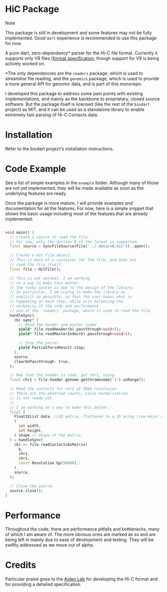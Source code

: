 # HiC Package

> [!NOTE]
> This package is still in development and some features may not be fully implemented. Good `dart` experience is recommended to use this package for now.

A pure-dart, zero-dependency* parser for the Hi-C file format. Currently it supports only V8 files ([format specification](https://github.com/aidenlab/hic-format/blob/master/HiCFormatV8.md), though support for V9 is being actively worked on. 

*The only dependencies are the `readers` package, which is used to streamline file reading, and the `genomics` package, which is used to provide a more general API for genomic data, and is part of this monorepo.

I developed this package to address some pain points with existing implementations, and mainly as the backbone to proprietary, closed source software. But the package itself is licensed (like the rest of the `biodart` project) as MIT, and it can be used as a standalone library to enable extremely fast parsing of Hi-C Contacts data. 

# Installation
Refer to the biodart project's installation instructions.

# Code Example

See a list of simple examples in the `example` folder. Although many of those are not yet implemented, they will be made available as soon as the underlying features are ready.

Once the package is more mature, I will provide examples and documentation for all the features. For now, here is a simple snippet that shows the basic usage including most of the features that are already implemented:

```dart

void main() {
  // Create a source to read the file.
  // For now, only the Version 8 of the format is supported.
  final source = SyncFileSource(File('../.data/v8.hic'))..open();

  // Create a HiC file object.
  // This is more of a container for the file, and does not
  // read the file itself.
  final file = HiCFile();

  // This is not optimal, I am working
  // on a way to make this better.
  // The funky syntax is due to the design of the library,
  // In particular, I am trying to make the library as
  // explicit as possible, so that the user knows what is
  // happening at each step, while also balancing the
  // verbosity of the code and performance.
  // and of the `readers` package, which is used to read the file.
  handleSync(
    (b) sync* {
      // Read the header and master index
      yield* file.readHeader(b).passthrough<void>();
      yield* file.readMasterIndex(b).passthrough<void>();

      // Stop the parser
      yield PartialParseResult.stop;
    },
    source,
    clearOnPassthrough: true,
  );

  // Now that the header is read, get chr1, using
  final chr1 = file.header.genome.getChromosome('1').asRange();

  // Read the contacts for chr1 at 50kb resolution
  // These are the observed counts, since normalization
  // is not ready yet.
  //
  // I am working on a way to make this better.
  final (
    Float32List data, //2D matrix, flattened to a 1D array (row-major order)
    (
      int width,
      int height,
    ) shape // Shape of the matrix,
  ) = handleSync(
    (b) => file.readContactsAsMatrix(
      b,
      chr1,
      chr1,
      const Resolution.bp(50000),
    ),
    source,
  );

  // Close the source.
  source.close();
}
```

# Performance
Throughout the code, there are performance pitfalls and bottlenecks, many of which I am aware of. The more obvious ones are marked as so and are being left in mainly due to ease of development and testing. They will be swiftly addressed as we move out of alpha.

# Credits
Particular praise goes to the [Aiden Lab](https://github.com/aidenlab) for developing the Hi-C format and for providing a detailed specification.